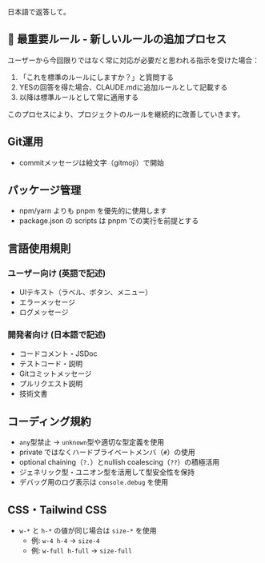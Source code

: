 日本語で返答して。

## 🔨 最重要ルール - 新しいルールの追加プロセス

ユーザーから今回限りではなく常に対応が必要だと思われる指示を受けた場合：

1. 「これを標準のルールにしますか？」と質問する
2. YESの回答を得た場合、CLAUDE.mdに追加ルールとして記載する
3. 以降は標準ルールとして常に適用する

このプロセスにより、プロジェクトのルールを継続的に改善していきます。

## Git運用
- commitメッセージは絵文字（gitmoji）で開始

## パッケージ管理

- npm/yarn よりも pnpm を優先的に使用します
- package.json の scripts は pnpm での実行を前提とする

## 言語使用規則
### ユーザー向け (英語で記述)
- UIテキスト（ラベル、ボタン、メニュー）
- エラーメッセージ
- ログメッセージ

### 開発者向け (日本語で記述)
- コードコメント・JSDoc
- テストコード・説明
- Gitコミットメッセージ
- プルリクエスト説明
- 技術文書

## コーディング規約
- `any`型禁止 → `unknown`型や適切な型定義を使用
- private ではなくハードプライベートメンバ（`#`）の使用
- optional chaining（`?.`）とnullish coalescing（`??`）の積極活用
- ジェネリック型・ユニオン型を活用して型安全性を保持
- デバッグ用のログ表示は `console.debug` を使用

## CSS・Tailwind CSS
- `w-*` と `h-*` の値が同じ場合は `size-*` を使用
  - 例: `w-4 h-4` → `size-4`
  - 例: `w-full h-full` → `size-full`


